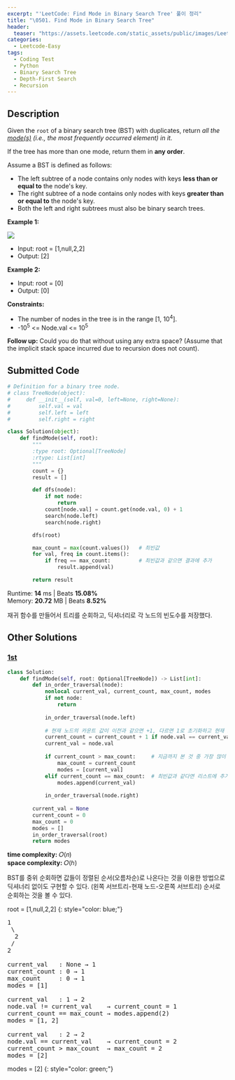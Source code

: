 ```yaml
---
excerpt: "'LeetCode: Find Mode in Binary Search Tree' 풀이 정리"
title: "\0501. Find Mode in Binary Search Tree"
header:
  teaser: "https://assets.leetcode.com/static_assets/public/images/LeetCode_Sharing.png"
categories:
  - Leetcode-Easy
tags:
  - Coding Test
  - Python
  - Binary Search Tree
  - Depth-First Search
  - Recursion
---
```


## <i class="fa-solid fa-file-lines"></i> Description

Given the `root` of a binary search tree (BST) with duplicates, return *all the <a href="https://en.wikipedia.org/wiki/Mode_(statistics)" target="_blank">mode(s)</a> (i.e., the most frequently occurred element) in it.*

If the tree has more than one mode, return them in **any order**.

Assume a BST is defined as follows:

- The left subtree of a node contains only nodes with keys **less than or equal to** the node's key.
- The right subtree of a node contains only nodes with keys **greater than or equal to** the node's key.
- Both the left and right subtrees must also be binary search trees.

**Example 1:**

![](https://assets.leetcode.com/uploads/2021/03/11/mode-tree.jpg)
- Input: root = [1,null,2,2]
- Output: [2]

**Example 2:**

- Input: root = [0]
- Output: [0]

**Constraints:**

- The number of nodes in the tree is in the range [1, 10<sup>4</sup>].
- -10<sup>5</sup> <= Node.val <= 10<sup>5</sup>

**Follow up:** Could you do that without using any extra space? (Assume that the implicit stack space incurred due to recursion does not count).

## <i class="fa-solid fa-cloud-arrow-up"></i> Submitted Code

```python
# Definition for a binary tree node.
# class TreeNode(object):
#     def __init__(self, val=0, left=None, right=None):
#         self.val = val
#         self.left = left
#         self.right = right

class Solution(object):
    def findMode(self, root):
        """
        :type root: Optional[TreeNode]
        :rtype: List[int]
        """
        count = {}
        result = []

        def dfs(node):
            if not node:
                return
            count[node.val] = count.get(node.val, 0) + 1
            search(node.left)
            search(node.right)

        dfs(root)

        max_count = max(count.values())   # 최빈값
        for val, freq in count.items():
            if freq == max_count:         # 최빈값과 같으면 결과에 추가
                result.append(val)

        return result
```
<i class="fa-solid fa-clock"></i> Runtime: **14** ms \| Beats **15.08%**    
<i class="fa-solid fa-memory"></i> Memory: **20.72** MB \| Beats **8.52%**

재귀 함수를 만들어서 트리를 순회하고, 딕셔너리로 각 노드의 빈도수를 저장했다.

## <i class="fa-solid fa-flask"></i> Other Solutions

### <a href="https://leetcode.com/problems/find-mode-in-binary-search-tree/solutions/4232836/9954-in-order-traversal-generator-by-van-vsch/" target="_blank">1st</a>

```python
class Solution:
    def findMode(self, root: Optional[TreeNode]) -> List[int]:
        def in_order_traversal(node):
            nonlocal current_val, current_count, max_count, modes
            if not node:
                return
            
            in_order_traversal(node.left)
            
            # 현재 노드의 카운트 값이 이전과 같으면 +1, 다르면 1로 초기화하고 현재 노드로 갱신
            current_count = current_count + 1 if node.val == current_val else 1
            current_val = node.val
            
            if current_count > max_count:     # 지금까지 본 것 중 가장 많이 나온 값이면 새 리스트로 갱신
                max_count = current_count
                modes = [current_val]
            elif current_count == max_count:  # 최빈값과 같다면 리스트에 추가
                modes.append(current_val)
            
            in_order_traversal(node.right)
            
        current_val = None
        current_count = 0
        max_count = 0
        modes = []
        in_order_traversal(root)
        return modes
```
<i class="fa-solid fa-clock"></i> **time complexity:** 𝑂(𝑛)    
<i class="fa-solid fa-memory"></i> **space complexity:** 𝑂(ℎ)      

BST를 중위 순회하면 값들이 정렬된 순서(오름차순)로 나온다는 것을 이용한 방법으로 딕셔너리 없이도 구현할 수 있다. (왼쪽 서브트리-현재 노드-오른쪽 서브트리) 순서로 순회하는 것을 볼 수 있다.

root = [1,null,2,2]
{: style="color: blue;"}
<pre>
1
 \
  2
 /
2

current_val   : None → 1
current_count : 0 → 1
max_count     : 0 → 1
modes = [1]

current_val   : 1 → 2
node.val != current_val    → current_count = 1
current_count == max_count → modes.append(2)
modes = [1, 2]

current_val   : 2 → 2
node.val == current_val    → current_count = 2
current_count > max_count  → max_count = 2
modes = [2]
</pre>

modes = [2]
{: style="color: green;"}
